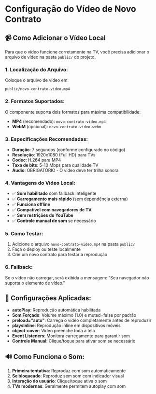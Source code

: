 # Configuração do Vídeo de Novo Contrato

## 📹 Como Adicionar o Vídeo Local

Para que o vídeo funcione corretamente na TV, você precisa adicionar o arquivo de vídeo na pasta `public/` do projeto.

### 1. **Localização do Arquivo:**
Coloque o arquivo de vídeo em:
```
public/novo-contrato-video.mp4
```

### 2. **Formatos Suportados:**
O componente suporta dois formatos para máxima compatibilidade:
- **MP4** (recomendado): `novo-contrato-video.mp4`
- **WebM** (opcional): `novo-contrato-video.webm`

### 3. **Especificações Recomendadas:**
- **Duração**: 7 segundos (conforme configurado no código)
- **Resolução**: 1920x1080 (Full HD) para TVs
- **Codec**: H.264 para MP4
- **Taxa de bits**: 5-10 Mbps para qualidade TV
- **Áudio**: OBRIGATÓRIO - O vídeo deve ter trilha sonora

### 4. **Vantagens do Vídeo Local:**
- ✅ **Som habilitado** com fallback inteligente
- ✅ **Carregamento mais rápido** (sem dependência externa)
- ✅ **Funciona offline**
- ✅ **Compatível com navegadores de TV**
- ✅ **Sem restrições do YouTube**
- ✅ **Controle manual de som** se necessário

### 5. **Como Testar:**
1. Adicione o arquivo `novo-contrato-video.mp4` na pasta `public/`
2. Faça o deploy ou teste localmente
3. Crie um novo contrato para testar a reprodução

### 6. **Fallback:**
Se o vídeo não carregar, será exibida a mensagem: "Seu navegador não suporta o elemento de vídeo."

## 🔧 Configurações Aplicadas:
- **autoPlay**: Reprodução automática habilitada
- **Som Forçado**: Volume máximo (1.0) e muted=false por padrão
- **preload="auto"**: Carrega o vídeo completamente antes de reproduzir
- **playsInline**: Reprodução inline em dispositivos móveis
- **object-cover**: Vídeo preenche toda a tela
- **Event Listeners**: Monitora carregamento para garantir som
- **Controle Manual**: Clique/toque para ativar som se necessário

## 🔊 Como Funciona o Som:
1. **Primeira tentativa**: Reproduz com som automaticamente
2. **Se bloqueado**: Reproduz sem som com indicador visual
3. **Interação do usuário**: Clique/toque ativa o som
4. **TVs modernas**: Geralmente permitem autoplay com som